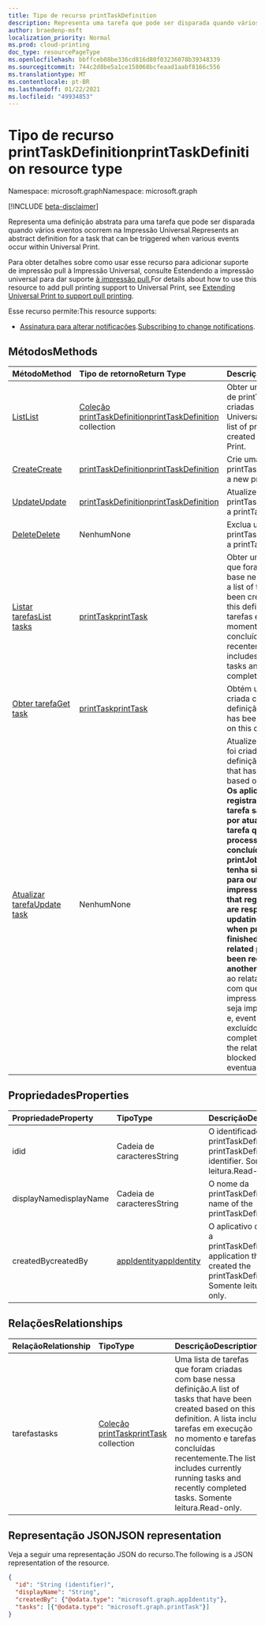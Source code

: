 ```yaml
---
title: Tipo de recurso printTaskDefinition
description: Representa uma tarefa que pode ser disparada quando vários eventos ocorrem na Impressão Universal.
author: braedenp-msft
localization_priority: Normal
ms.prod: cloud-printing
doc_type: resourcePageType
ms.openlocfilehash: bbffceb08be336cd816d80f03236078b39348339
ms.sourcegitcommit: 744c2d8be5a1ce158068bcfeaad1aabf8166c556
ms.translationtype: MT
ms.contentlocale: pt-BR
ms.lasthandoff: 01/22/2021
ms.locfileid: "49934853"
---
```

# <a name="printtaskdefinition-resource-type"></a><span data-ttu-id="52a0b-103">Tipo de recurso printTaskDefinition</span><span class="sxs-lookup"><span data-stu-id="52a0b-103">printTaskDefinition resource type</span></span>

<span data-ttu-id="52a0b-104">Namespace: microsoft.graph</span><span class="sxs-lookup"><span data-stu-id="52a0b-104">Namespace: microsoft.graph</span></span>

[!INCLUDE [beta-disclaimer](../../includes/beta-disclaimer.md)]

<span data-ttu-id="52a0b-105">Representa uma definição abstrata para uma tarefa que pode ser disparada quando vários eventos ocorrem na Impressão Universal.</span><span class="sxs-lookup"><span data-stu-id="52a0b-105">Represents an abstract definition for a task that can be triggered when various events occur within Universal Print.</span></span>

<span data-ttu-id="52a0b-106">Para obter detalhes sobre como usar esse recurso para adicionar suporte de impressão pull à Impressão Universal, consulte Estendendo a impressão universal para dar suporte [à impressão pull.](/graph/universal-print-concept-overview#extending-universal-print-to-support-pull-printing)</span><span class="sxs-lookup"><span data-stu-id="52a0b-106">For details about how to use this resource to add pull printing support to Universal Print, see [Extending Universal Print to support pull printing](/graph/universal-print-concept-overview#extending-universal-print-to-support-pull-printing).</span></span>

<span data-ttu-id="52a0b-107">Esse recurso permite:</span><span class="sxs-lookup"><span data-stu-id="52a0b-107">This resource supports:</span></span>
* <span data-ttu-id="52a0b-108">[Assinatura para alterar notificações](/graph/universal-print-webhook-notifications).</span><span class="sxs-lookup"><span data-stu-id="52a0b-108">[Subscribing to change notifications](/graph/universal-print-webhook-notifications).</span></span>

## <a name="methods"></a><span data-ttu-id="52a0b-109">Métodos</span><span class="sxs-lookup"><span data-stu-id="52a0b-109">Methods</span></span>

| <span data-ttu-id="52a0b-110">Método</span><span class="sxs-lookup"><span data-stu-id="52a0b-110">Method</span></span>       | <span data-ttu-id="52a0b-111">Tipo de retorno</span><span class="sxs-lookup"><span data-stu-id="52a0b-111">Return Type</span></span> | <span data-ttu-id="52a0b-112">Descrição</span><span class="sxs-lookup"><span data-stu-id="52a0b-112">Description</span></span> |
|:-------------|:------------|:------------|
| [<span data-ttu-id="52a0b-113">List</span><span class="sxs-lookup"><span data-stu-id="52a0b-113">List</span></span>](../api/print-list-taskdefinitions.md) | <span data-ttu-id="52a0b-114">[Coleção printTaskDefinition](printtaskdefinition.md)</span><span class="sxs-lookup"><span data-stu-id="52a0b-114">[printTaskDefinition](printtaskdefinition.md) collection</span></span> | <span data-ttu-id="52a0b-115">Obter uma lista completa de printTaskDefinitions criadas na Impressão Universal.</span><span class="sxs-lookup"><span data-stu-id="52a0b-115">Get a complete list of printTaskDefinitions created within Universal Print.</span></span> |
| [<span data-ttu-id="52a0b-116">Create</span><span class="sxs-lookup"><span data-stu-id="52a0b-116">Create</span></span>](../api/print-post-taskdefinitions.md) | [<span data-ttu-id="52a0b-117">printTaskDefinition</span><span class="sxs-lookup"><span data-stu-id="52a0b-117">printTaskDefinition</span></span>](printtaskdefinition.md) | <span data-ttu-id="52a0b-118">Crie uma nova printTaskDefinition.</span><span class="sxs-lookup"><span data-stu-id="52a0b-118">Create a new printTaskDefinition.</span></span> |
| [<span data-ttu-id="52a0b-119">Update</span><span class="sxs-lookup"><span data-stu-id="52a0b-119">Update</span></span>](../api/print-update-taskdefinition.md) | [<span data-ttu-id="52a0b-120">printTaskDefinition</span><span class="sxs-lookup"><span data-stu-id="52a0b-120">printTaskDefinition</span></span>](printtaskdefinition.md) | <span data-ttu-id="52a0b-121">Atualize uma printTaskDefinition.</span><span class="sxs-lookup"><span data-stu-id="52a0b-121">Update a printTaskDefinition.</span></span> |
| [<span data-ttu-id="52a0b-122">Delete</span><span class="sxs-lookup"><span data-stu-id="52a0b-122">Delete</span></span>](../api/print-delete-taskdefinition.md) | <span data-ttu-id="52a0b-123">Nenhum</span><span class="sxs-lookup"><span data-stu-id="52a0b-123">None</span></span> | <span data-ttu-id="52a0b-124">Exclua uma printTaskDefinition.</span><span class="sxs-lookup"><span data-stu-id="52a0b-124">Delete a printTaskDefinition.</span></span> |
| [<span data-ttu-id="52a0b-125">Listar tarefas</span><span class="sxs-lookup"><span data-stu-id="52a0b-125">List tasks</span></span>](../api/printtaskdefinition-list-tasks.md) | [<span data-ttu-id="52a0b-126">printTask</span><span class="sxs-lookup"><span data-stu-id="52a0b-126">printTask</span></span>](printtask.md) | <span data-ttu-id="52a0b-127">Obter uma lista de tarefas que foram criadas com base nessa definição.</span><span class="sxs-lookup"><span data-stu-id="52a0b-127">Get a list of tasks that have been created based on this definition.</span></span> <span data-ttu-id="52a0b-128">A lista inclui tarefas em execução no momento e tarefas concluídas recentemente.</span><span class="sxs-lookup"><span data-stu-id="52a0b-128">The list includes currently running tasks and recently completed tasks.</span></span> |
| [<span data-ttu-id="52a0b-129">Obter tarefa</span><span class="sxs-lookup"><span data-stu-id="52a0b-129">Get task</span></span>](../api/printtask-get.md) | [<span data-ttu-id="52a0b-130">printTask</span><span class="sxs-lookup"><span data-stu-id="52a0b-130">printTask</span></span>](printtask.md) | <span data-ttu-id="52a0b-131">Obtém uma tarefa que foi criada com base nessa definição.</span><span class="sxs-lookup"><span data-stu-id="52a0b-131">Gets a task that has been created based on this definition.</span></span> |
| [<span data-ttu-id="52a0b-132">Atualizar tarefa</span><span class="sxs-lookup"><span data-stu-id="52a0b-132">Update task</span></span>](../api/printtaskdefinition-update-task.md) | <span data-ttu-id="52a0b-133">Nenhum</span><span class="sxs-lookup"><span data-stu-id="52a0b-133">None</span></span> | <span data-ttu-id="52a0b-134">Atualize uma tarefa que foi criada com base nessa definição.</span><span class="sxs-lookup"><span data-stu-id="52a0b-134">Update a task that has been created based on this definition.</span></span> <span data-ttu-id="52a0b-135">**Os aplicativos que registram gatilhos de tarefa são responsáveis por atualizar o status da tarefa quando o processamento é concluído, a menos que o printJob relacionado tenha sido redirecionado para outra impressora.**</span><span class="sxs-lookup"><span data-stu-id="52a0b-135">**Applications that register task triggers are responsible for updating task status when processing is finished, unless the related printJob has been redirected to another printer.**</span></span> <span data-ttu-id="52a0b-136">A falha ao relatar a conclusão fará com que o trabalho de impressão relacionado seja impedido de imprimir e, eventualmente, excluído.</span><span class="sxs-lookup"><span data-stu-id="52a0b-136">Failure to report completion will result in the related print job being blocked from printing and eventually deleted.</span></span> |

## <a name="properties"></a><span data-ttu-id="52a0b-137">Propriedades</span><span class="sxs-lookup"><span data-stu-id="52a0b-137">Properties</span></span>
| <span data-ttu-id="52a0b-138">Propriedade</span><span class="sxs-lookup"><span data-stu-id="52a0b-138">Property</span></span>     | <span data-ttu-id="52a0b-139">Tipo</span><span class="sxs-lookup"><span data-stu-id="52a0b-139">Type</span></span>        | <span data-ttu-id="52a0b-140">Descrição</span><span class="sxs-lookup"><span data-stu-id="52a0b-140">Description</span></span> |
|:-------------|:------------|:------------|
|<span data-ttu-id="52a0b-141">id</span><span class="sxs-lookup"><span data-stu-id="52a0b-141">id</span></span>|<span data-ttu-id="52a0b-142">Cadeia de caracteres</span><span class="sxs-lookup"><span data-stu-id="52a0b-142">String</span></span>|<span data-ttu-id="52a0b-143">O identificador de printTaskDefinition.</span><span class="sxs-lookup"><span data-stu-id="52a0b-143">The printTaskDefinition's identifier.</span></span> <span data-ttu-id="52a0b-144">Somente leitura.</span><span class="sxs-lookup"><span data-stu-id="52a0b-144">Read-only.</span></span>|
|<span data-ttu-id="52a0b-145">displayName</span><span class="sxs-lookup"><span data-stu-id="52a0b-145">displayName</span></span>|<span data-ttu-id="52a0b-146">Cadeia de caracteres</span><span class="sxs-lookup"><span data-stu-id="52a0b-146">String</span></span>|<span data-ttu-id="52a0b-147">O nome da printTaskDefinition.</span><span class="sxs-lookup"><span data-stu-id="52a0b-147">The name of the printTaskDefinition.</span></span>|
|<span data-ttu-id="52a0b-148">createdBy</span><span class="sxs-lookup"><span data-stu-id="52a0b-148">createdBy</span></span>|[<span data-ttu-id="52a0b-149">appIdentity</span><span class="sxs-lookup"><span data-stu-id="52a0b-149">appIdentity</span></span>](appidentity.md)|<span data-ttu-id="52a0b-150">O aplicativo que criou a printTaskDefinition.</span><span class="sxs-lookup"><span data-stu-id="52a0b-150">The application that created the printTaskDefinition.</span></span> <span data-ttu-id="52a0b-151">Somente leitura.</span><span class="sxs-lookup"><span data-stu-id="52a0b-151">Read-only.</span></span>|

## <a name="relationships"></a><span data-ttu-id="52a0b-152">Relações</span><span class="sxs-lookup"><span data-stu-id="52a0b-152">Relationships</span></span>
| <span data-ttu-id="52a0b-153">Relação</span><span class="sxs-lookup"><span data-stu-id="52a0b-153">Relationship</span></span> | <span data-ttu-id="52a0b-154">Tipo</span><span class="sxs-lookup"><span data-stu-id="52a0b-154">Type</span></span>        | <span data-ttu-id="52a0b-155">Descrição</span><span class="sxs-lookup"><span data-stu-id="52a0b-155">Description</span></span> |
|:-------------|:------------|:------------|
|<span data-ttu-id="52a0b-156">tarefas</span><span class="sxs-lookup"><span data-stu-id="52a0b-156">tasks</span></span>|<span data-ttu-id="52a0b-157">[Coleção printTask](printtask.md)</span><span class="sxs-lookup"><span data-stu-id="52a0b-157">[printTask](printtask.md) collection</span></span>|<span data-ttu-id="52a0b-158">Uma lista de tarefas que foram criadas com base nessa definição.</span><span class="sxs-lookup"><span data-stu-id="52a0b-158">A list of tasks that have been created based on this definition.</span></span> <span data-ttu-id="52a0b-159">A lista inclui tarefas em execução no momento e tarefas concluídas recentemente.</span><span class="sxs-lookup"><span data-stu-id="52a0b-159">The list includes currently running tasks and recently completed tasks.</span></span> <span data-ttu-id="52a0b-160">Somente leitura.</span><span class="sxs-lookup"><span data-stu-id="52a0b-160">Read-only.</span></span>|

## <a name="json-representation"></a><span data-ttu-id="52a0b-161">Representação JSON</span><span class="sxs-lookup"><span data-stu-id="52a0b-161">JSON representation</span></span>

<span data-ttu-id="52a0b-162">Veja a seguir uma representação JSON do recurso.</span><span class="sxs-lookup"><span data-stu-id="52a0b-162">The following is a JSON representation of the resource.</span></span>

<!-- {
  "blockType": "resource",
  "optionalProperties": [

  ],
  "@odata.type": "microsoft.graph.printTaskDefinition",
  "keyProperty": "id",
  "baseType":"microsoft.graph.entity"
}-->

```json
{
  "id": "String (identifier)",
  "displayName": "String",
  "createdBy": {"@odata.type": "microsoft.graph.appIdentity"},
  "tasks": [{"@odata.type": "microsoft.graph.printTask"}]
}

```

<!-- uuid: 8fcb5dbc-d5aa-4681-8e31-b001d5168d79
2015-10-25 14:57:30 UTC -->
<!-- {
  "type": "#page.annotation",
  "description": "printTaskDefinition resource",
  "keywords": "",
  "section": "documentation",
  "tocPath": ""
}-->

